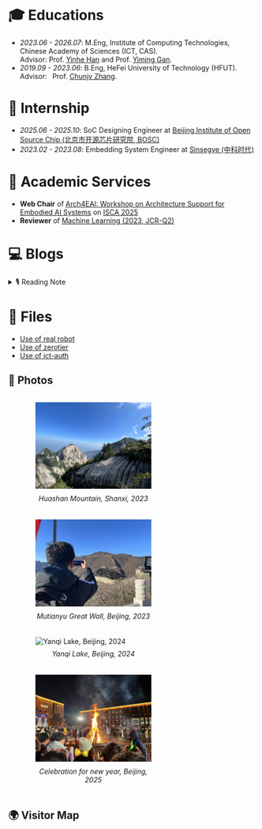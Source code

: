 # 🎓 Educations
- *2023.06 - 2026.07*:  M.Eng, Institute of Computing Technologies, Chinese Academy of Sciences (ICT, CAS).
<br/> Advisor:  Prof. [Yinhe Han](https://ict.cas.cn/sourcedb/cn/jssrck/201610/t20161010_4674169.html) and Prof. [Yiming Gan](https://yiminggan.com/).
- *2019.09 - 2023.06*:  B.Eng, HeFei University of Technology (HFUT).
<br/> Advisor:  Prof. [Chunjv Zhang]().

# 🔨 Internship
- *2025.06 - 2025.10*:  SoC Designing Engineer at [Beijing Institute of Open Source Chip (北京市开源芯片研究院, BOSC)](https://www.bosc.ac.cn/)
- *2023.02 - 2023.08*:  Embedding System Engineer at [Sinsegye (中科时代)](https://www.sinsegye.com/)

# 💬 Academic Services
- **Web Chair** of [Arch4EAI: Workshop on Architecture Support for Embodied AI Systems](https://arch4eai.github.io/) on [ISCA 2025](https://iscaconf.org/isca2025/)
- **Reviewer** of [Machine Learning (2023, JCR-Q2)](https://link.springer.com/journal/10994/submission-guidelines?gad_source=1&gad_campaignid=22686152878&gbraid=0AAAAApcoa0aRQUoulQOfqd2_zg9F0sZZw&gclid=Cj0KCQjw5JXFBhCrARIsAL1ckPsPI9b8bhaJxwHdSPtOIJ7RhZWpTftfxdIP1cBDYZuZ5QtUNgeeFQEaAqHVEALw_wcB)



# 💻 Blogs

<details>
<summary>🎙 Reading Note</summary>
<pre><code>
11/2024 春寒料峭吹酒醒，微冷，山头斜照却相迎
11/2024 久久为功,善作善成
</code></pre>
</details>

# 📃 Files

* [Use of real robot](files/robot.md)
* [Use of zerotier](files/zerotier.md)
* [Use of ict-auth](files/ict-auth.md)

## 🎥 Photos

<div style="display: flex; flex-wrap: wrap; justify-content: space-between; margin-left: 3%;">
  
  <figure style="width: 48%; margin-bottom: 20px;">
    <img src="/images/view3.jpg" alt="Huashan Mountain, Shanxi, 2023" style="width: 100%; height: auto;">
    <figcaption style="text-align: center; font-style: italic; margin-top: 8px;">
      Huashan Mountain, Shanxi, 2023
    </figcaption>
  </figure>
  
  <figure style="width: 48%; margin-bottom: 20px;">
    <img src="/images/view1.png" alt="Mutianyu Great Wall, Beijing, 2023" style="width: 100%; height: auto;">
    <figcaption style="text-align: center; font-style: italic; margin-top: 8px;">
      Mutianyu Great Wall, Beijing, 2023
    </figcaption>
  </figure>
  
  <figure style="width: 48%; margin-bottom: 20px;">
    <img src="/images/view2.jpg" alt="Yanqi Lake, Beijing, 2024" style="width: 100%; height: auto;">
    <figcaption style="text-align: center; font-style: italic; margin-top: 8px;">
      Yanqi Lake, Beijing, 2024
    </figcaption>
  </figure>
  
  <figure style="width: 48%; margin-bottom: 20px;">
    <img src="/images/view4.jpg" alt="Celebration for new year, Beijing, 2025" style="width: 100%; height: auto;">
    <figcaption style="text-align: center; font-style: italic; margin-top: 8px;">
      Celebration for new year, Beijing, 2025
    </figcaption>
  </figure>
  
</div>

## 🌍 Visitor Map

<script type='text/javascript' id='mapmyvisitors' src='https://mapmyvisitors.com/map.js?cl=080808&w=250&t=tt&d=wHSzOYLT4svRXt9P8u8ffZ7iQMNh1k5WSMY3rUUEdio&co=ffffff&cmo=3acc3a&cmn=ff5353&ct=808080'></script>
